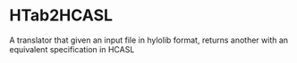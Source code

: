 HTab2HCASL
==========

A translator that given an input file in hylolib format, returns another with an equivalent specification in HCASL
